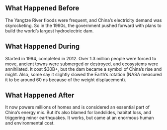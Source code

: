 ## What Happened Before

The Yangtze River floods were frequent, and China’s electricity demand was skyrocketing. So in the 1990s, the government pushed forward with plans to build the world’s largest hydroelectric dam.

## What Happened During

Started in 1994, completed in 2012. Over 1.3 million people were forced to move, ancient towns were submerged or destroyed, and ecosystems were annihilated. It cost $30B+, but the dam became a symbol of China’s rise and might. Also, some say it slightly slowed the Earth’s rotation (NASA measured it to be around 60 ns because of the weight displacement).

## What Happened After

It now powers millions of homes and is considered an essential part of China’s energy mix. But it’s also blamed for landslides, habitat loss, and triggering minor earthquakes. It works, but came at an enormous human and environmental cost.
